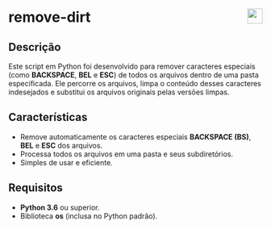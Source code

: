 # remove-dirt <a href="https://skillicons.dev"> <img width="30px" align="right" src="https://skillicons.dev/icons?i=python" /> </a>

## Descrição
Este script em Python foi desenvolvido para remover caracteres especiais (como **BACKSPACE**, **BEL** e **ESC**) de todos os arquivos dentro de uma pasta especificada. Ele percorre os arquivos, limpa o conteúdo desses caracteres indesejados e substitui os arquivos originais pelas versões limpas.

## Características
- Remove automaticamente os caracteres especiais **BACKSPACE (BS)**, **BEL** e **ESC** dos arquivos.
- Processa todos os arquivos em uma pasta e seus subdiretórios.
- Simples de usar e eficiente.

## Requisitos
- **Python 3.6** ou superior.
- Biblioteca **os** (inclusa no Python padrão).
